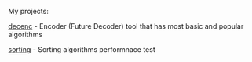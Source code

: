 My projects:

[decenc](https://github.com/dmitriisukhotin/Python-Encoder-Decoder) - Encoder (Future Decoder) tool that has most basic and popular algorithms

[sorting](https://github.com/dmitriisukhotin/sorting) - Sorting algorithms performnace test
